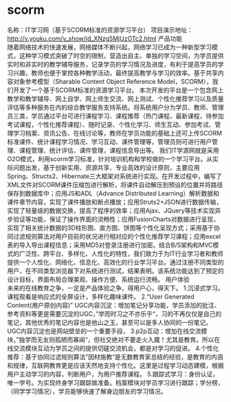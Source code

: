# scorm
名称：IT学习网（基于SCORM标准的资源学习平台）
项目演示地址：<a href="http://v.youku.com/v_show/id_XNzg5MjUzOTc2.html">http://v.youku.com/v_show/id_XNzg5MjUzOTc2.html</a>
产品功能                                                         
    随着网络技术的快速发展，网络媒体不断兴起，网络学习已成为一种新型学习模式，这种学习模式突破了时空的限制，营造出自主、单独的学习空间，为学员提供实时和非实时的教学辅导服务，记录学员的学习情况及进度，有利于提高学员的学习兴趣，教师也便于掌控各种教学活动，最终提高教学与学习的效率。基于共享内容对象参考模型（Sharable Content Object Reference Model，SCORM），我们开发了一个基于SCORM标准的资源学习平台。
本次开发的平台是一个包含网上教学和教学辅导、网上自学、网上师生交流、网上测试、个性化推荐学习以及质量评估等多种服务在内的综合教学服务支持系统。将系统用户分为学员、教师、管理员三类，学员通过平台可进行课程学习、课程推荐（热门课程，最新课程，待参加考试课程，个性化推荐课程）、随时记录、个性化学习、师生互动、参加考试、管理学习档案、资讯公告、在线讨论等，教师在学员功能的基础上还可上传SCORM标准课件、统计课程学习情况、学习互动、课件管理等，管理员则可进行用户管理、课程管理、统计评估、课件管理，课程信息导出等。
我们IT学源网就是采用O2O模式，利用scorm学习标准，针对培训机构和学校做的一个学习平台。从实际问题出发，基于创新实用、资源共享、专业高效的设计原则，主要应用Spring、Structs2、Hibernate三大框架对系统进行实现。在开发过程中，编写了XML文件对SCORM课件压缩包进行解析，将课件自动解压到预设的位置并将路径保存到数据库中；应用JS和ADL（Advance Distributed Learning）解析数据和课件章节内容，实现了课件播放和断点播放；应用Struts2+JSON进行数据传输，实现了轻量级的数据交换，提高了程序的效率；应用Ajax、JQuery等技术实现异步验证等功能，保证了操作界面的流畅性；应用FusionCharts对数据进行呈现，实现了相关统计数据的3D柱形图、直方图、饼图等个性化呈现方式；采用基于协同过滤规则算法对用户目前的状况进行相对应的个性化推荐学习课程；应用excel表的导入导出课程信息；采用MD5对登录注册进行加密。结合B/S架构和MVC模式的广泛性、跨平台、多样化、人性化的特性，我们致力于为IT行业学习者和教师提供一个人性化、网络化、信息化、高效化的行业学习平台。通过注册不同类型的用户，在不同类型浏览器下对系统进行测试，结果表明。该系统功能达到了预定的设计目标，界面布局合理美观、操作方便、系统运行流畅。 
用户体验                                             
未来的在线教育之争，一定是产品体验之争，得用户心，得天下。
1.沉浸式学习。课程观看是响应式的全屏设计，多样化趣味课件。
2.“User Generated Content(用户原创内容)” UGC内容沉淀：增加笔记分享功能，学员添加的批注、参考资料等更是需要沉淀的UGC，”学而时习之不亦乐乎“，习的不再仅仅是自己的笔记，其他优秀的笔记内容也是他山之玉，甚至可以是多人协同的一份笔记。UGC内容沉淀也是网站壁垒的一个重要手段， 
3.p2p互动：增加在线交流模块，”独学而无友则孤陋而寡闻“，但社交绝对不要走火入魔！尤其是教育。所以在线交流模块互动为学员之间的提供切磋交流机会，都是对学习的促进。
4.个性化推荐：基于协同过滤规则算法”因材施教“是无数教育家总结的经验，是教育的内涵和规律，互联网教育更是应该天然地支持个性化。这里是过程学习动态建模，根据用户主动学习的内容，判断用户，为用户推荐课程。
5.跟踪式学习：身份认证，唯一学号。为实现终身学习跟踪做准备。档案模块对学员学习进行跟踪；学分榜，（同学学习情况），学员能够快速了解身边朋友的学习情况。
